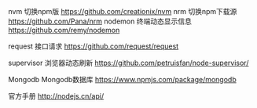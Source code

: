 nvm 切换npm版  https://github.com/creationix/nvm
nrm 切换npm下载源  https://github.com/Pana/nrm
nodemon 终端动态显示信息  https://github.com/remy/nodemon

request 接口请求 https://github.com/request/request

supervisor 浏览器动态刷新  https://github.com/petruisfan/node-supervisor/

Mongodb Mongodb数据库 https://www.npmjs.com/package/mongodb

官方手册 http://nodejs.cn/api/
